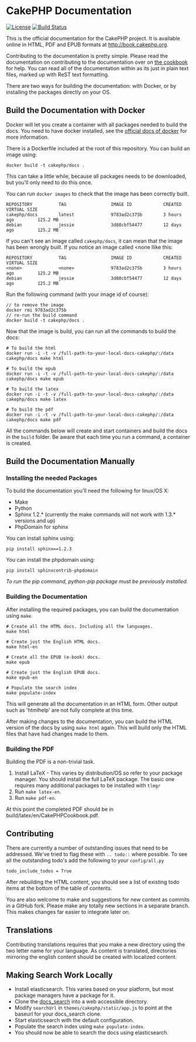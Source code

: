 CakePHP Documentation
=====================

[![License](https://img.shields.io/badge/license-MIT-brightgreen.svg?style=flat-square)](LICENSE.txt)
[![Build Status](https://img.shields.io/travis/cakephp/docs/master.svg?style=flat-square)](https://travis-ci.org/cakephp/docs)

This is the official documentation for the CakePHP project. It is available
online in HTML, PDF and EPUB formats at http://book.cakephp.org.

Contributing to the documentation is pretty simple. Please read the
documentation on contributing to the documentation over on [the
cookbook](http://book.cakephp.org/2.0/en/contributing/documentation.html) for
help. You can read all of the documentation within as its just in plain text
files, marked up with ReST text formatting.

There are two ways for building the documentation: with Docker, or by installing
the packages directly on your OS.

Build the Documentation with Docker
-----------------------------------

Docker will let you create a container with all packages needed to build the
docs. You need to have docker installed, see the [official docs of
docker](http://docs.docker.com/mac/started/) for more information.

There is a Dockerfile included at the root of this repository. You can build
an image using:

    docker build -t cakephp/docs .

This can take a little while, because all packages needs to be downloaded, but
you'll only need to do this once.

You can run `docker images` to check that the image has been correctly built.

```
REPOSITORY          TAG                 IMAGE ID            CREATED             VIRTUAL SIZE
cakephp/docs        latest              9783ad2c375b        3 hours ago         125.2 MB
debian              jessie              3d88cbf54477        12 days ago         125.2 MB
```

If you can't see an image called `cakephp/docs`, it can mean that the image has
been wrongly built. If you notice an image called <none llike this:

```
REPOSITORY          TAG                 IMAGE ID            CREATED             VIRTUAL SIZE
<none>              <none>              9783ad2c375b        3 hours ago         125.2 MB
debian              jessie              3d88cbf54477        12 days ago         125.2 MB
```

Run the following command (with your image id of course):

    // to remove the image
    docker rmi 9783ad2c375b
    // re-run the build command
    docker build -t cakephp/docs .

Now that the image is build, you can run all the commands to build the docs:

    # To build the html
    docker run -i -t -v /full-path-to-your-local-docs-cakephp/:/data cakephp/docs make html

    # To build the epub
    docker run -i -t -v /full-path-to-your-local-docs-cakephp/:/data cakephp/docs make epub

    # To build the latex
    docker run -i -t -v /full-path-to-your-local-docs-cakephp/:/data cakephp/docs make latex

    # To build the pdf
    docker run -i -t -v /full-path-to-your-local-docs-cakephp/:/data cakephp/docs make pdf

All the commands below will create and start containers and build the docs in
the `build` folder. Be aware that each time you run a command, a container is
created.

Build the Documentation Manually
--------------------------------

### Installing the needed Packages ###

To build the documentation you'll need the following for linux/OS X:

* Make
* Python
* Sphinx 1.2.* (currently the make commands will not work with 1.3.* versions
  and up)
* PhpDomain for sphinx

You can install sphinx using:

    pip install sphinx==1.2.3

You can install the phpdomain using:

    pip install sphinxcontrib-phpdomain

*To run the pip command, python-pip package must be previously installed.*

### Building the Documentation ###

After installing the required packages, you can build the documentation using
`make`.

    # Create all the HTML docs. Including all the languages.
    make html

    # Create just the English HTML docs.
    make html-en

    # Create all the EPUB (e-book) docs.
    make epub

    # Create just the English EPUB docs.
    make epub-en

    # Populate the search index
    make populate-index

This will generate all the documentation in an HTML form. Other output such as
'htmlhelp' are not fully complete at this time.

After making changes to the documentation, you can build the HTML version of the
docs by using `make html` again. This will build only the HTML files that have
had changes made to them.

### Building the PDF ###

Building the PDF is a non-trivial task.

1. Install LaTeX - This varies by distribution/OS so refer to your package
   manager. You should install the full LaTeX package. The basic one requires
   many additional packages to be installed with `tlmgr`
2. Run `make latex-en`.
3. Run `make pdf-en`.

At this point the completed PDF should be in build/latex/en/CakePHPCookbook.pdf.

Contributing
------------

There are currently a number of outstanding issues that need to be addressed.
We've tried to flag these with `.. todo::` where possible. To see all the
outstanding todo's add the following to your `config/all.py`

    todo_include_todos = True

After rebuilding the HTML content, you should see a list of existing todo items
at the bottom of the table of contents.

You are also welcome to make and suggestions for new content as commits in a
GitHub fork.  Please make any totally new sections in a separate branch. This
makes changes far easier to integrate later on.

Translations
------------

Contributing translations requires that you make a new directory using the two
letter name for your language. As content is translated, directories mirroring
the english content should be created with localized content.

Making Search Work Locally
--------------------------

* Install elasticsearch. This varies based on your platform, but most
  package managers have a package for it.
* Clone the [docs_search](https://github.com/cakephp/docs_search) into a
  web accessible directory.
* Modify `searchUrl` in `themes/cakephp/static/app.js` to point at the
  baseurl for your docs_search clone.
* Start elasticsearch with the default configuration.
* Populate the search index using `make populate-index`.
* You should now be able to search the docs using elasticsearch.
